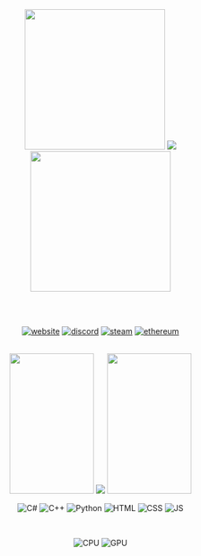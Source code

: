 <div align="center">

<img src="https://i.giphy.com/media/VRyXxZqRXmbk7NNBnN/giphy.webp" width="250">
<img src="https://i.ibb.co/0CD47tZ/gitdirt-1.png">
<img src="https://i.ibb.co/9yRYyrM/ezgif-5-a1ae8f9987.webp" width="250">

<br><br>

<div align="center">

[![website](https://img.shields.io/badge/website-000000?style=for-the-badge&logo=About.me&logoColor=white)](https://www.nicefemboythighs.net/)
[![discord](https://img.shields.io/badge/Discord-7289DA?style=for-the-badge&logo=discord&logoColor=white)](https://discord.com/invite/G35jGjhNjX)
[![steam](https://img.shields.io/badge/Steam-000000?style=for-the-badge&logo=steam&logoColor=white)](https://steamcommunity.com/id/dirt710/)
[![ethereum](https://img.shields.io/badge/Ethereum-3C3C3D?style=for-the-badge&logo=Ethereum&logoColor=white)](https://etherscan.io/address/0x779d27b27d945f786caf5fe295145335fc771edb)

<br>
  
<img src="https://i.pinimg.com/originals/49/6c/f5/496cf59cb7144e64c3e2e3efb958c6fa.gif" width="150" height="250">
<img src="https://c.tenor.com/gUZ8sJXn19YAAAAC/cat-girl-ears-ear.gif">
<img src="https://i.ibb.co/GCy88Ch/ezgif-5-0b03d41793.gif" width="150" height="250">

<br>

![C#](https://img.shields.io/badge/-C%23-9cf?style=for-the-badge&logo=c-sharp&logoColor=black)
![C++](https://img.shields.io/badge/-C%2B%2B-ff69b4?style=for-the-badge&logo=cplusplus&logoColor=white)
![Python](https://img.shields.io/badge/-PYTHON-9cf?style=for-the-badge&logo=python&logoColor=black)
![HTML](https://img.shields.io/badge/-HTML5-ff69b4?style=for-the-badge&logo=html5&logoColor=white)
![CSS](https://img.shields.io/badge/-CSS-9cf?style=for-the-badge&logo=CSS3&logoColor=black)
![JS](https://img.shields.io/badge/-JS-ff69b4?style=for-the-badge&logo=javascript&logoColor=white)

<br>

![CPU](https://img.shields.io/badge/Intel-Core_i5_12th-0071C5?style=for-the-badge&logo=intel&logoColor=white)
![GPU](https://img.shields.io/badge/NVIDIA-RTX3080-76B900?style=for-the-badge&logo=nvidia&logoColor=white)
